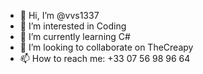 - 👋 Hi, I’m @vvs1337
- 👀 I’m interested in Coding
- 🌱 I’m currently learning C#
- 💞️ I’m looking to collaborate on TheCreapy
- 📫 How to reach me: +33 07 56 98 96 64


